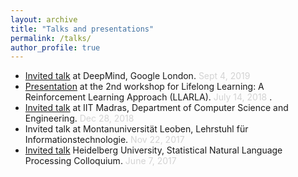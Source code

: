 ```yaml
---
layout: archive
title: "Talks and presentations"
permalink: /talks/
author_profile: true
---
```

* [Invited talk](/files/DeepMind_Sept_2019_talk.pdf) at DeepMind, Google London. <span style="color:lightgray"> Sept 4, 2019 </span>
* [Presentation](/files/LLARLA_2018_talk.pdf) at the 2nd workshop for Lifelong Learning: A Reinforcement Learning Approach (LLARLA). <span style="color:lightgray">July 14, 2018 </span>.
* [Invited talk](/files/IIT_Madras_talk_2018.pdf) at IIT Madras, Department of Computer Science and Engineering. <span style="color:lightgray"> Dec 28, 2018 </span>
* Invited talk at Montanuniversität Leoben, Lehrstuhl für Informationstechnologie. <span style="color:lightgray"> Nov 22, 2017 </span>
* [Invited talk](/files/Heidelberg_presentation.pdf) Heidelberg University, Statistical Natural Language Processing Colloquium. <span style="color:lightgray"> June 7, 2017 </span>
